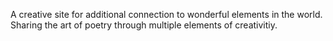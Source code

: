 A creative site for additional connection to wonderful elements in the world. Sharing the art of poetry through multiple elements of creativitiy. 
